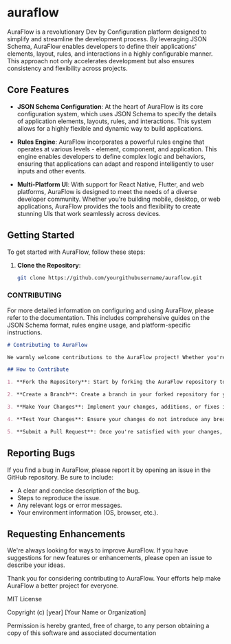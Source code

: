 # auraflow

AuraFlow is a revolutionary Dev by Configuration platform designed to simplify and streamline the development process. By leveraging JSON Schema, AuraFlow enables developers to define their applications' elements, layout, rules, and interactions in a highly configurable manner. This approach not only accelerates development but also ensures consistency and flexibility across projects.

## Core Features

- **JSON Schema Configuration**: At the heart of AuraFlow is its core configuration system, which uses JSON Schema to specify the details of application elements, layouts, rules, and interactions. This system allows for a highly flexible and dynamic way to build applications.

- **Rules Engine**: AuraFlow incorporates a powerful rules engine that operates at various levels - element, component, and application. This engine enables developers to define complex logic and behaviors, ensuring that applications can adapt and respond intelligently to user inputs and other events.

- **Multi-Platform UI**: With support for React Native, Flutter, and web platforms, AuraFlow is designed to meet the needs of a diverse developer community. Whether you're building mobile, desktop, or web applications, AuraFlow provides the tools and flexibility to create stunning UIs that work seamlessly across devices.

## Getting Started

To get started with AuraFlow, follow these steps:

1. **Clone the Repository**:
   ```bash
   git clone https://github.com/yourgithubusername/auraflow.git


### CONTRIBUTING
For more detailed information on configuring and using AuraFlow, please refer to the documentation. This includes comprehensive guides on the JSON Schema format, rules engine usage, and platform-specific instructions.

```markdown
# Contributing to AuraFlow

We warmly welcome contributions to the AuraFlow project! Whether you're fixing bugs, adding new features, or improving documentation, your help is greatly appreciated.

## How to Contribute

1. **Fork the Repository**: Start by forking the AuraFlow repository to your GitHub account.

2. **Create a Branch**: Create a branch in your forked repository for your contributions. It's best to use a clear and descriptive name for your branch.

3. **Make Your Changes**: Implement your changes, additions, or fixes in your branch. Make sure to follow the project's coding standards and guidelines.

4. **Test Your Changes**: Ensure your changes do not introduce any breaking issues. Test your changes thoroughly.

5. **Submit a Pull Request**: Once you're satisfied with your changes, submit a pull request to the main AuraFlow repository. Provide a clear and detailed description of your changes and the benefits they bring.
```

## Reporting Bugs

If you find a bug in AuraFlow, please report it by opening an issue in the GitHub repository. Be sure to include:

- A clear and concise description of the bug.
- Steps to reproduce the issue.
- Any relevant logs or error messages.
- Your environment information (OS, browser, etc.).

## Requesting Enhancements

We're always looking for ways to improve AuraFlow. If you have suggestions for new features or enhancements, please open an issue to describe your ideas.

Thank you for considering contributing to AuraFlow. Your efforts help make AuraFlow a better project for everyone.

MIT License

Copyright (c) [year] [Your Name or Organization]

Permission is hereby granted, free of charge, to any person obtaining a copy
of this software and associated documentation

